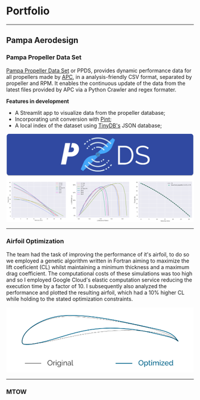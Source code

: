 # Portfolio

---

## Pampa Aerodesign 

### Pampa Propeller Data Set
[Pampa Propeller Data Set](https://github.com/Pampa-Aerodesign/PampaPropellerDS) or PPDS, provides dynamic performance data for all propellers made by [APC](https://www.apcprop.com/), in a analysis-friendly CSV format, separated by propeller and RPM. It enables the continuous update of the data from the latest files provided by APC via a Python Crawler and regex formater. 

**Features in development**
- A Streamlit app to visualize data from the propeller database;
- Incorporating unit conversion with [Pint](https://pint.readthedocs.io/en/stable/);
- A local index of the dataset using [TinyDB's](https://tinydb.readthedocs.io/en/latest/) JSON database;

<img src="images/PPDS_fig.png?raw=true"/>

---

### Airfoil Optimization
The team had the task of improving the performance of it's airfoil, to do so we employed a genetic algorithm written in Fortran aiming to maximize
the lift coeficient (CL) whilst maintaining a minimum thickness and a maximum drag coefficient. The computational costs of these simulations was too high and so 
I employed Google Cloud's elastic computation service reducing the execution time by a factor of 10. I subsequently also analyzed the performance and plotted the resulting airfoil, which had a 10% higher CL while holding to the stated optimization constraints.

<img src="images/Airfoil.png?raw=true"/>

---

### MTOW



